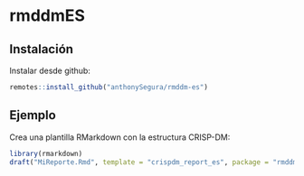 
<!-- README.md is generated from README.Rmd. Please edit that file -->

# rmddmES

## Instalación

Instalar desde github:

``` r
remotes::install_github("anthonySegura/rmddm-es")
```

## Ejemplo

Crea una plantilla RMarkdown con la estructura CRISP-DM:

``` r
library(rmarkdown)
draft("MiReporte.Rmd", template = "crispdm_report_es", package = "rmddmES", edit=FALSE)
```
